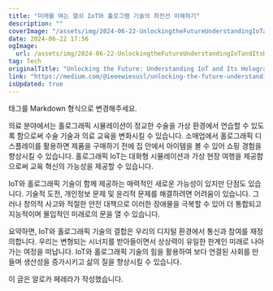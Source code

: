 ```yaml
---
title: "미래를 여는 열쇠 IoT와 홀로그램 기술의 최전선 이해하기"
description: ""
coverImage: "/assets/img/2024-06-22-UnlockingtheFutureUnderstandingIoTandItsHolographicFrontier_0.png"
date: 2024-06-22 17:56
ogImage:
  url: /assets/img/2024-06-22-UnlockingtheFutureUnderstandingIoTandItsHolographicFrontier_0.png
tag: Tech
originalTitle: "Unlocking the Future: Understanding IoT and Its Holographic Frontier"
link: "https://medium.com/@ieeewiesusl/unlocking-the-future-understanding-iot-and-its-holographic-frontier-ec4689851ed4"
isUpdated: true
---
```


<table> 태그를 Markdown 형식으로 변경해주세요.

<div class="content-ad"></div>

의료 분야에서는 홀로그래픽 시뮬레이션이 정교한 수술을 가상 환경에서 연습할 수 있도록 함으로써 수술 기술과 의료 교육을 변화시킬 수 있습니다. 소매업에서 홀로그래픽 디스플레이를 활용하면 제품을 구매하기 전에 집 안에서 아이템을 볼 수 있어 쇼핑 경험을 향상시킬 수 있습니다. 홀로그래픽 IoT는 대화형 시뮬레이션과 가상 현장 여행을 제공함으로써 교육 혁신의 가능성을 제공할 수 있습니다.

IoT와 홀로그래픽 기술이 함께 제공하는 매력적인 새로운 가능성이 있지만 단점도 있습니다. 기술적 도전, 개인정보 문제 및 윤리적 문제를 해결하려면 어려움이 있습니다. 그러나 창의적 사고와 적절한 안전 대책으로 이러한 장애물을 극복할 수 있어 더 통합되고 지능적이며 몰입적인 미래로의 문을 열 수 있습니다.

요약하면, IoT와 홀로그래픽 기술의 결합은 우리의 디지털 환경에서 통신과 참여를 재정의합니다. 우리는 변형되는 시너지를 받아들이면서 상상력이 유일한 한계인 미래로 나아가는 여정을 떠납니다. IoT와 홀로그래픽 기술의 힘을 활용하여 보다 연결된 사회를 만들며 생산성을 증가시키고 삶의 질을 향상시킬 수 있습니다.

이 글은 알로카 페레라가 작성했습니다.

